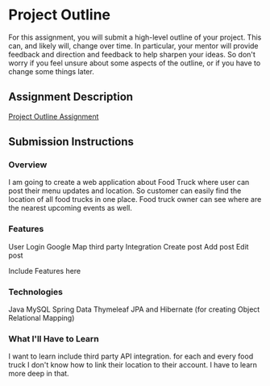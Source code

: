 # Project Outline
For this assignment, you will submit a high-level outline of your project. This can, and likely will, change over time. In particular, your mentor will provide feedback and direction and feedback to help sharpen your ideas. So don't worry if you feel unsure about some aspects of the outline, or if you have to change some things later.

## Assignment Description
[Project Outline Assignment](https://education.launchcode.org/liftoff/assignments/project-outline/)

## Submission Instructions

### Overview
I am going to create a web application about Food Truck where user can post their menu updates and location.
So customer can easily find the location of all food trucks in one place.
Food truck owner can see where are the nearest upcoming events as well.

### Features
User Login
Google Map third party Integration
Create post
Add post
Edit post

Include Features here
### Technologies
Java
MySQL
Spring Data
Thymeleaf
JPA and Hibernate (for creating Object Relational Mapping)

### What I'll Have to Learn
I want to learn include third party API integration. for each and every food truck I don't know how to link their location to their account.
I have to learn more deep in that.